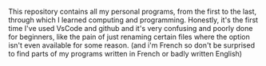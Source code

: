This repository contains all my personal programs, from the first to the last, through which I learned computing and programming.
Honestly, it's the first time I've used VsCode and github and it's very confusing and poorly done for beginners, like the pain of just renaming certain files where the option isn't even available for some reason.
(and i'm French so don't be surprised to find parts of my programs written in French or badly written English)
